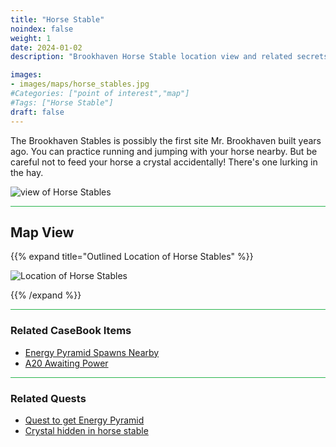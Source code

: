 ```yaml
---
title: "Horse Stable"
noindex: false
weight: 1
date: 2024-01-02
description: "Brookhaven Horse Stable location view and related secrets"

images:
- images/maps/horse_stables.jpg
#Categories: ["point of interest","map"]
#Tags: ["Horse Stable"]
draft: false
--- 
```


The Brookhaven Stables is possibly the first site Mr. Brookhaven built years ago. You can practice running and jumping with your horse nearby. But be careful not to feed your horse a crystal accidentally! There's one lurking in the hay.

![view of Horse Stables](/images/maps/horse_stables.jpg)


<hr style="background-color: #28b44c" size=8>

## Map View

{{% expand title="Outlined Location of Horse Stables" %}}

![Location of Horse Stables](/images/maps/horse-stable.png)

{{% /expand %}}

<hr style="background-color: #28b44c" size=8>

### Related CaseBook Items

- [Energy Pyramid Spawns Nearby](/casebook/energy_pyramids/#known-locations)
- [A20 Awaiting Power](/casebook/light_panel/#a20)

<hr style="background-color: #28b44c" size=8>

### Related Quests

- [Quest to get Energy Pyramid](/lore/special_tools/energy_pyramid)
- [Crystal hidden in horse stable](/lore/quests/find_7_crystals)